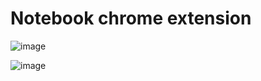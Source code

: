 # Notebook chrome extension

![image](https://github.com/Thor181/Notebook/assets/63106764/3e68e48d-9a7b-48a5-a3ff-6b6b6012ed2a)

![image](https://github.com/Thor181/Notebook/assets/63106764/c64f28d2-1a56-4aaa-b191-1fd89701c0c1)
